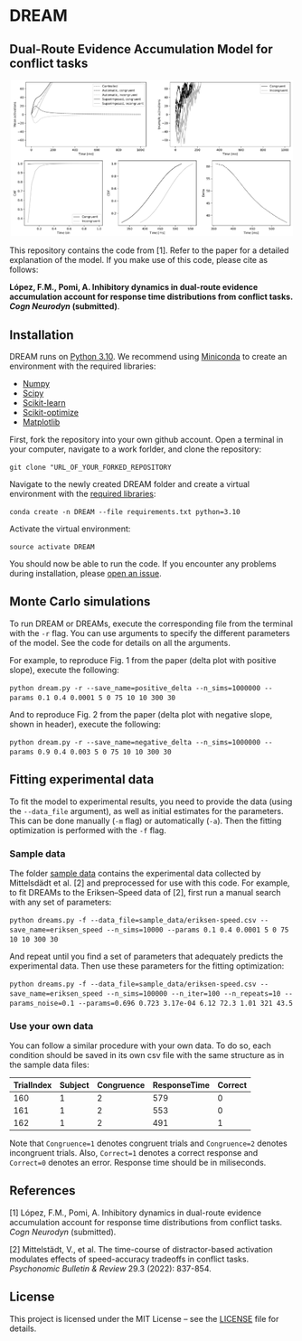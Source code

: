 # DREAM
## Dual-Route Evidence Accumulation Model for conflict tasks

<p align="center">
  <img src="img/header.png" width="500">
    
This repository contains the code from [1]. Refer to the paper for a detailed explanation of the model. If you make use of this code, please cite as follows:

**López, F.M., Pomi, A. Inhibitory dynamics in dual-route evidence accumulation account for response time distributions from conflict tasks. *Cogn Neurodyn* (submitted)**.

## Installation

DREAM runs on [Python 3.10](https://www.python.org/downloads/release/python-3109/). We recommend using [Miniconda](https://conda.io/miniconda.html) to create an environment with the required libraries:

- [Numpy](https://pypi.org/project/numpy/1.22.4/)
- [Scipy](https://pypi.org/project/scipy/1.9.0/)
- [Scikit-learn](https://pypi.org/project/scikit-learn/1.1.1/)
- [Scikit-optimize](https://pypi.org/project/scikit-optimize/0.9.0/)
- [Matplotlib](https://pypi.org/project/matplotlib/3.5.2/)

First, fork the repository into your own github account. Open a terminal in your computer, navigate to a work forlder, and clone the repository:

`git clone "URL_OF_YOUR_FORKED_REPOSITORY`

Navigate to the newly created DREAM folder and create a virtual environment with the [required libraries](requirements.txt):

`conda create -n DREAM --file requirements.txt python=3.10`

Activate the virtual environment:

`source activate DREAM`

You should now be able to run the code. If you encounter any problems during installation, please [open an issue](https://github.com/franmlopez/DREAM/issues).

## Monte Carlo simulations

To run DREAM or DREAMs, execute the corresponding file from the terminal with the `-r` flag. You can use arguments to specify the different parameters of the model. See the code for details on all the arguments.

For example, to reproduce Fig. 1 from the paper (delta plot with positive slope), execute the following:

`python dream.py -r --save_name=positive_delta --n_sims=1000000 --params 0.1 0.4 0.0001 5 0 75 10 10 300 30`

And to reproduce Fig. 2 from the paper (delta plot with negative slope, shown in header), execute the following:

`python dream.py -r --save_name=negative_delta --n_sims=1000000 --params 0.9 0.4 0.003 5 0 75 10 10 300 30`


## Fitting experimental data

To fit the model to experimental results, you need to provide the data (using the `--data_file` argument), as well as initial estimates for the parameters. This can be done manually (`-m` flag) or automatically (`-a`). Then the fitting optimization is performed with the `-f` flag.

### Sample data

The folder [sample data](sample_data) contains the experimental data collected by Mittelsdädt et al. [2] and preprocessed for use with this code. For example, to fit DREAMs to the Eriksen–Speed data of [2], first run a manual search with any set of parameters:

`python dreams.py -f --data_file=sample_data/eriksen-speed.csv --save_name=eriksen_speed --n_sims=10000 --params 0.1 0.4 0.0001 5 0 75 10 10 300 30`

And repeat until you find a set of parameters that adequately predicts the experimental data. Then use these parameters for the fitting optimization:

`python dreams.py -f --data_file=sample_data/eriksen-speed.csv --save_name=eriksen_speed --n_sims=100000 --n_iter=100 --n_repeats=10 --params_noise=0.1 --params=0.696 0.723 3.17e-04 6.12 72.3 1.01 321 43.5`

### Use your own data

You can follow a similar procedure with your own data. To do so, each condition should be saved in its own csv file with the same structure as in the sample data files:

| TrialIndex | Subject | Congruence | ResponseTime | Correct |
|------------|---------|------------|--------------|---------|
| 160        | 1       | 2          | 579          | 0       |
| 161        | 1       | 2          | 553          | 0       |
| 162        | 1       | 2          | 491          | 1       |

Note that `Congruence=1` denotes congruent trials and `Congruence=2` denotes incongruent trials. Also, `Correct=1` denotes a correct response and `Correct=0` denotes an error. Response time should be in miliseconds.

## References

[1] López, F.M., Pomi, A. Inhibitory dynamics in dual-route evidence accumulation account for response time distributions from conflict tasks. *Cogn Neurodyn* (submitted).

[2] Mittelstädt, V., et al. The time-course of distractor-based activation modulates effects of speed-accuracy tradeoffs in conflict tasks. *Psychonomic Bulletin & Review* 29.3 (2022): 837-854.

## License

This project is licensed under the MIT License – see the [LICENSE](LICENSE) file for details.